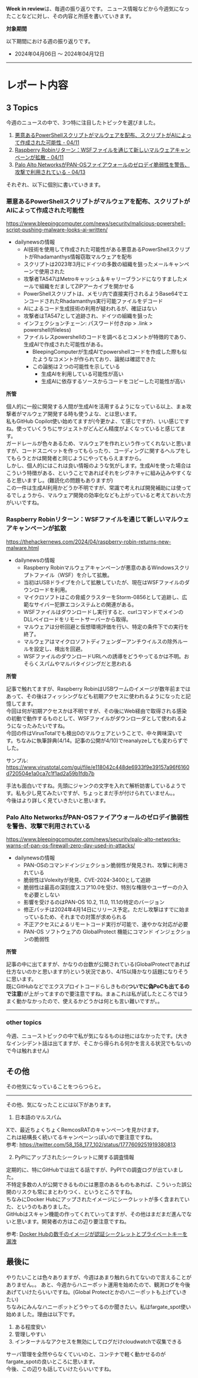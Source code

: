 **Week in review**は、毎週の振り返りです。
ニュース情報などから今週気になったことなどに対し、その内容と所感を書いていきます。  

**対象期間**

以下期間における週の振り返りです。  
- 2024年04月06日 ～ 2024年04月12日

----
# レポート内容
## 3 Topics

今週のニュースの中で、3つ特に注目したトピックを選びました。

1. [悪意あるPowerShellスクリプトがマルウェアを配布、スクリプトがAIによって作成された可能性 - 04/11](https://www.bleepingcomputer.com/news/security/malicious-powershell-script-pushing-malware-looks-ai-written/)
2. [Raspberry Robinリターン：WSFファイルを通じて新しいマルウェアキャンペーンが拡散 - 04/11](https://thehackernews.com/2024/04/raspberry-robin-returns-new-malware.html)
3. [Palo Alto NetworksがPAN-OSファイアウォールのゼロデイ脆弱性を警告、攻撃で利用されている - 04/13](https://www.bleepingcomputer.com/news/security/palo-alto-networks-warns-of-pan-os-firewall-zero-day-used-in-attacks/)


それぞれ、以下に個別に書いていきます。

### 悪意あるPowerShellスクリプトがマルウェアを配布、スクリプトがAIによって作成された可能性
https://www.bleepingcomputer.com/news/security/malicious-powershell-script-pushing-malware-looks-ai-written/

- dailynewsの情報
    - AI技術を使用して作成された可能性がある悪意あるPowerShellスクリプトがRhadamanthys情報窃取マルウェアを配布
    - スクリプトは2023年3月にドイツの多数の組織を狙ったメールキャンペーンで使用された
    - 攻撃者TA547はMetroキャッシュ＆キャリーブランドになりすましたメールで組織をだましてZIPアーカイブを開かせる
    - PowerShellスクリプトは、メモリ内で直接実行されるようBase64でエンコードされたRhadamanthys実行可能ファイルをデコード
    - AIによるコード生成技術の利用が疑われるが、確証はない
    - 攻撃者はTA547として追跡され、ドイツの組織を狙った
    - インフェクションチェーン: パスワード付きzip > .link > powershell(fileless)
    - ファイルレスpowershellのコードを調べるとコメントが特徴的であり、生成AIで作成された可能性がある。
        - BleepingComputerが生成AIでpowershellコードを作成した際も似たようなコメントが作られており、論拠は確認できた
        - この論拠は２つの可能性を示している
            - 生成AIを利用している可能性が高い
            - 生成AIに依存するソースからコードをコピーした可能性が高い

**所管**

個人的に一般に開発する人間が生成AIを活用するようになっている以上、まぁ攻撃者がマルウェア開発する時も使うよな、とは思います。  
私もGitHub Copilot使い始めてますが(今更かよ、て感じですが)、いい感じですね。使っていくうちにサジェストがどんどん精度がよくなっていると感じてます。  
ガードレールが色々あるため、マルウェアを作れという作ってくれないと思いますが、コードスニペットを作ってもらったり、コーディングに関するヘルプをしてもらうとかは開発者と同じようにやってもらえますから。  
しかし、個人的にはこれは良い情報のような気がします。生成AIを使った場合はこういう特徴がある、ということであればそれをシグネチャに組み込みやすくなると思いますし。(難読化の問題もありますが)  
この一件は生成AI利用かどうか不明ですが、常識で考えれば開発補助には使ってるでしょうから、マルウェア開発の効率化なども上がっていると考えておいた方がいいですね。  

### Raspberry Robinリターン：WSFファイルを通じて新しいマルウェアキャンペーンが拡散
https://thehackernews.com/2024/04/raspberry-robin-returns-new-malware.html

- dailynewsの情報
    - Raspberry Robinマルウェアキャンペーンが悪意のあるWindowsスクリプトファイル（WSF）を介して拡散。
    - 当初はUSBドライブを介して拡散していたが、現在はWSFファイルのダウンロードを利用。
    - マイクロソフトはこの脅威クラスターをStorm-0856として追跡し、広範なサイバー犯罪エコシステムとの関連がある。
    - WSFファイルはダウンロードし実行すると、curlコマンドでメインのDLLペイロードをリモートサーバーから取得。
    - マルウェアは分析回避と仮想環境評価を行い、特定の条件下での実行を終了。
    - マルウェアはマイクロソフトディフェンダーアンチウイルスの除外ルールを設定し、検出を回避。
    - WSFファイルのダウンロードURLへの誘導をどうやってるかは不明。おそらくスパムやマルバタイジングだと思われる

**所管**

記事で触れてますが、Raspberry RobinはUSBワームのイメージが数年前まではあって、その後はフィッシングなども初期アクセスに使われるようになったと記憶してます。  
今回は何が初期アクセスかは不明ですが、その後にWeb経由で取得される感染の初動で動作するものとして、WSFファイルがダウンローダとして使われるようになったみたいですね。  
今回の件はVirusTotalでも検出0のマルウェアということで、中々興味深いです。ちなみに執筆辞典(4/14。記事の公開が4/10)でreanalyzeしても変わらずでした。

サンプル: https://www.virustotal.com/gui/file/e118042c448de6933f9e39157a96f6160d720504e1a0ca7c1f1ad2a59b1fdb7b

手法も面白いですね。先頭にジャンクの文字を入れて解析妨害しているようです。私も少し見てみたいですが、ちょっとまだ手が付けられていません。。  
今後はより詳しく見ていきたいと思います。  

### Palo Alto NetworksがPAN-OSファイアウォールのゼロデイ脆弱性を警告、攻撃で利用されている
https://www.bleepingcomputer.com/news/security/palo-alto-networks-warns-of-pan-os-firewall-zero-day-used-in-attacks/

- dailynewsの情報
    - PAN-OSのコマンドインジェクション脆弱性が発見され、攻撃に利用されている
    - 脆弱性はVolexityが発見、CVE-2024-3400として追跡
    - 脆弱性は最高の深刻度スコア10.0を受け、特別な権限やユーザーの介入を必要としない
    - 影響を受けるのはPAN-OS 10.2, 11.0, 11.1の特定のバージョン
    - 修正パッチは2024年4月14日にリリース予定。ただし攻撃はすでに始まっているため、それまでの対策が求められる
    - 不正アクセスによるリモートコード実行が可能で、速やかな対応が必要
    - PAN-OS ソフトウェアの GlobalProtect 機能にコマンド インジェクションの脆弱性

**所管**

記事の中に出てますが、かなりの台数が公開されている(GlobalProtectであれば仕方ないのかと思いますが)という状況であり、4/15以降かなり話題になりそうに思います。  
既にGitHubなどでエクスプロイトコードらしきもの(**ついでに偽PoCも出てるので注意**)が上がってますので要注意ですね。まぁこれは私が試したところではうまく動かなかったので、使えるかどうかは何とも言い難いですが。。

----

### other topics

今週、ニューストピックの中で私が気になるものは他にはなかったです。(大きなインシデント話は出てますが、そこから得られる何かを言える状況でもないので今は触れません)

## その他

その他気になっていることをつらつらと。

----

その他、気になったことには以下があります。

1. 日本語のマルスパム

Xで、最近ちょくちょくRemcosRATのキャンペーンを見かけます。  
これは結構長く続いてるキャンペーンっぽいので要注意ですね。  
参考: https://twitter.com/58_158_177_102/status/1777609251919380813

2. PyPIにアップされたシークレットに関する調査情報

定期的に、特にGitHubでは出てる話ですが、PyPIでの調査ログが出ていました。  
不特定多数の人が公開できるものには悪意のあるものもあれば、こういった誤公開のリスクも常にまとわりつく、というところですね。  
ちなみにDocker Hubにアップされたイメージにシークレットが多く含まれていた、というのもありました。  
GitHubはスキャン機能の作ってくれていってますが、その他はまだまだ進んでないと思います。開発者の方はこの辺り要注意ですね。

参考: [Docker Hubの数千のイメージが認証シークレットとプライベートキーを漏洩](https://www.bleepingcomputer.com/news/security/thousands-of-images-on-docker-hub-leak-auth-secrets-private-keys/)

## 最後に

やりたいことは色々ありますが、今週はあまり触れられてないので言えることがありません。。
あと、今週からハニーポット運用を始めたので、観測ログを今後あげていけたらいいですね。(Global Protectとかのハニーポットも上げていきたい)  
ちなみにみんなハニーポットどうやってるのか聞きたい。私はfargate_spot使い始めました。理由は以下です。  
1. ある程度安い
2. 管理しやすい
3. インターナルなアクセスを無効にしてログだけcloudwatchで収集できる

サーバ管理を全然やらなくていいのと、コンテナで軽く動かせるのがfargate_spotの良いところに思います。  
今後、この辺りも話していけたらいいですね。  
